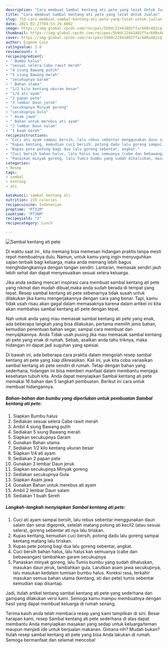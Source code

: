```yaml
---
description: "Cara membuat Sambal kentang ati pete yang lezat Untuk Jualan"
title: "Cara membuat Sambal kentang ati pete yang lezat Untuk Jualan"
slug: 753-cara-membuat-sambal-kentang-ati-pete-yang-lezat-untuk-jualan
date: 2021-02-27T04:53:29.600Z
image: https://img-global.cpcdn.com/recipes/5b9dc22441802ffa/680x482cq70/sambal-kentang-ati-pete-foto-resep-utama.jpg
thumbnail: https://img-global.cpcdn.com/recipes/5b9dc22441802ffa/680x482cq70/sambal-kentang-ati-pete-foto-resep-utama.jpg
cover: https://img-global.cpcdn.com/recipes/5b9dc22441802ffa/680x482cq70/sambal-kentang-ati-pete-foto-resep-utama.jpg
author: Eugene Cain
ratingvalue: 3.8
reviewcount: 4
recipeingredient:
- " Bumbu halus"
- "sesuai selera Cabe rawit merah"
- "4 siung Bawang putih"
- "5 siung Bawang merah"
- "secukupnya Garam"
- " Bahan utama"
- "1/2 kilo kentang ukuran besar"
- "1/4 ati ayam"
- "2 papan pete"
- "3 lembar Daun jeruk"
- "secukupnya Minyak goreng"
- "secukupnya Gula"
- " Asam jawa"
- " Bahan untuk merebus ati ayam"
- "2 lembar Daun salam"
- "1 buah Sereh"
recipeinstructions:
- "Cuci ati ayam sampai bersih, lalu rebus sebentar menggunakan daun salam dan serai digeprek, setelah matang potong ati kecil2 (atau sesuai selera), goreng sebentar ati nya lalu tiriskan."
- "Kupas kentang, kemudian cuci bersih, potong dadu lalu goreng sampai kentang matang lalu tiriskan."
- "Kupas pete potong bagi dua lalu goreng sebentar, angkat."
- "Cuci bersih bahan halus, lalu halus kan semuanya (cabe dan bebawangan) tambahkan garam secukupnya"
- "Panaskan minyak goreng, lalu Tumis bumbu yang sudah dihaluskan, masukan daun jeruk, tambahkan gula. Larutkan asam jawa secukupnya, lalu masukan kedalam tumisan bumbu halus. Koreksi rasa, terkahir masukan semua bahan utama (kentang, ati dan pete) tumis sebentar kemudian siap disantap."
categories:
- Resep
tags:
- sambal
- kentang
- ati

katakunci: sambal kentang ati 
nutrition: 219 calories
recipecuisine: Indonesian
preptime: "PT31M"
cooktime: "PT36M"
recipeyield: "2"
recipecategory: Lunch

---
```



![Sambal kentang ati pete](https://img-global.cpcdn.com/recipes/5b9dc22441802ffa/680x482cq70/sambal-kentang-ati-pete-foto-resep-utama.jpg)

Di waktu  saat ini , kita memang bisa memesan hidangan praktis tanpa mesti repot membuatnya dulu. Namun, untuk kamu yang ingin menyuguhkan sajian terbaik bagi keluarga, maka anda memang lebih bagus menghidangkannya dengan tangan sendiri. Lantaran, memasak sendiri jauh lebih sehat dan dapat menyesuaikan sesuai selera keluarga.

Jika anda sedang mencari inspirasi cara membuat sambal kentang ati pete yang nikmat dan mudah dibuat,maka anda sudah berada di tempat yang tepat. Resep sambal kentang ati pete  sebenarnya tidak susah untuk dilakukan jika kamu mengerjakannya dengan cara yang benar. Tapi, kamu tidak usah risau akan gagal dalam memasaknya 
karena dalam artikel ini kita akan membahas sambal kentang ati pete dengan tepat.  



Nah untuk anda yang mau memasak sambal kentang ati pete yang enak, ada beberapa langkah yang bisa dilakukan, pertama memilih jenis bahan, kemudian penentuan bahan segar, sampai cara membuat dan menyajikannya. Anda Tidak usah pusing jika mau memasak sambal kentang ati pete yang enak di rumah. Sebab, asalkan anda  tahu triknya, maka hidangan ini dapat jadi suguhan yang spesial.

Di bawah ini, ada beberapa cara praktis  dalam mengolah resep sambal kentang ati pete yang siap dikreasikan. Kali ini, yuk kita coba variasikan sambal kentang ati pete sendiri di rumah. Tetap dengan bahan yang sederhana, hidangan ini bisa memberi manfaat dalam membantu menjaga kesehatan tubuh kita. Anda dapat menyiapkan Sambal kentang ati pete memakai 16 bahan dan 5 langkah pembuatan. Berikut ini cara untuk membuat hidangannya.

<!--inarticleads1-->

##### Bahan-bahan dan bumbu yang diperlukan untuk pembuatan Sambal kentang ati pete:

1. Siapkan  Bumbu halus
1. Sediakan sesuai selera Cabe rawit merah
1. Ambil 4 siung Bawang putih
1. Sediakan 5 siung Bawang merah
1. Siapkan secukupnya Garam
1. Gunakan  Bahan utama
1. Sediakan 1/2 kilo kentang ukuran besar
1. Siapkan 1/4 ati ayam
1. Sediakan 2 papan pete
1. Gunakan 3 lembar Daun jeruk
1. Siapkan secukupnya Minyak goreng
1. Sediakan secukupnya Gula
1. Siapkan  Asam jawa
1. Gunakan  Bahan untuk merebus ati ayam
1. Ambil 2 lembar Daun salam
1. Sediakan 1 buah Sereh




<!--inarticleads2-->

##### Langkah-langkah menyiapkan Sambal kentang ati pete:

1. Cuci ati ayam sampai bersih, lalu rebus sebentar menggunakan daun salam dan serai digeprek, setelah matang potong ati kecil2 (atau sesuai selera), goreng sebentar ati nya lalu tiriskan.
1. Kupas kentang, kemudian cuci bersih, potong dadu lalu goreng sampai kentang matang lalu tiriskan.
1. Kupas pete potong bagi dua lalu goreng sebentar, angkat.
1. Cuci bersih bahan halus, lalu halus kan semuanya (cabe dan bebawangan) tambahkan garam secukupnya
1. Panaskan minyak goreng, lalu Tumis bumbu yang sudah dihaluskan, masukan daun jeruk, tambahkan gula. Larutkan asam jawa secukupnya, lalu masukan kedalam tumisan bumbu halus. Koreksi rasa, terkahir masukan semua bahan utama (kentang, ati dan pete) tumis sebentar kemudian siap disantap.




Jadi, itulah artikel tentang  sambal kentang ati pete  yang sederhana dan gampang dilakukan versi kami. Semoga kamu mampu membuatnya dengan hasil yang dapat membuat keluarga di rumah senang. 

Terima kasih anda telah membaca resep yang kami tampilkan di sini. Besar harapan kami, resep  Sambal kentang ati pete sederhana di atas dapat membantu Anda menyiapkan masakan yang sedap untuk keluarga/teman maupun menjadi ide untuk berjualan makanan. Gimana nih? Mudah bukan? Itulah resep sambal kentang ati pete yang bisa Anda lakukan di rumah. Semoga bermanfaat dan selamat mencoba!

